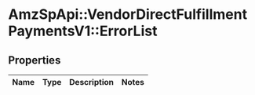 # AmzSpApi::VendorDirectFulfillmentPaymentsV1::ErrorList

## Properties
Name | Type | Description | Notes
------------ | ------------- | ------------- | -------------

